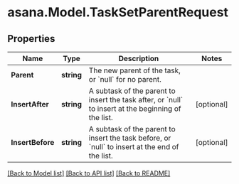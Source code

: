 
# asana.Model.TaskSetParentRequest

## Properties

Name | Type | Description | Notes
------------ | ------------- | ------------- | -------------
**Parent** | **string** | The new parent of the task, or &#x60;null&#x60; for no parent. | 
**InsertAfter** | **string** | A subtask of the parent to insert the task after, or &#x60;null&#x60; to insert at the beginning of the list. | [optional] 
**InsertBefore** | **string** | A subtask of the parent to insert the task before, or &#x60;null&#x60; to insert at the end of the list. | [optional] 

[[Back to Model list]](../README.md#documentation-for-models)
[[Back to API list]](../README.md#documentation-for-api-endpoints)
[[Back to README]](../README.md)

